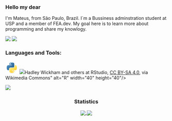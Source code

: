 ### Hello my dear

I'm Mateus, from São Paulo, Brazil. I´m a Bussiness adminstration student at USP and a member of FEA.dev. My goal here is to learn more about programming and share my knowlogy. 

<div> <a href="https://github.com/pamiomateus" target="_blank"><img src="https://img.shields.io/badge/GitHub-100000?style=for-the-badge&logo=github&logoColor=white" target="_blank"></a>
<a href="https://instagram.com/pamio_mateus" target="_blank"><img src="https://img.shields.io/badge/Instagram-E4405F?style=for-the-badge&logo=instagram&logoColor=white" target="_blank"></a>


<h3 align="left">Languages and Tools:</h3>
<p align="left">
<img src="https://raw.githubusercontent.com/teamedwardforever/Readme-Generator/71f25dd8b98329b168142a6b782a107b75eab178/svg/Skills/Languages/python-original.svg" alt="Python" width="40" height="40"/>
<img src="<a href="https://commons.wikimedia.org/wiki/File:R_logo.svg">Hadley Wickham and others at RStudio</a>, <a href="https://creativecommons.org/licenses/by-sa/4.0">CC BY-SA 4.0</a>, via Wikimedia Commons" alt="R" width="40" height="40"/>
</p>

<img src="https://user-images.githubusercontent.com/73097560/115834477-dbab4500-a447-11eb-908a-139a6edaec5c.gif"><h3 align="center">Statistics</h3>
<div align="center">
<a href="https://github.com/pamiomateus">

<img align="center" src="http://github-profile-summary-cards.vercel.app/api/cards/most-commit-language?username=pamiomateus&theme=2077" height="180em" />
<img align="center" src="http://github-profile-summary-cards.vercel.app/api/cards/repos-per-language?username=pamiomateus&theme=2077" height="180em" />

